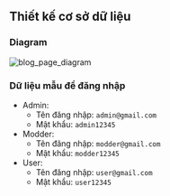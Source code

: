 ## Thiết kế cơ sở dữ liệu 
### Diagram 
![blog_page_diagram](https://user-images.githubusercontent.com/68329272/163588912-7661d66b-7403-4c5e-bc64-14605613ef7b.png)
### Dữ liệu mẫu để đăng nhập 
- Admin: 
    + Tên đăng nhập: `admin@gmail.com`
    + Mật khẩu: `admin12345`  
- Modder: 
    + Tên đăng nhập: `modder@gmail.com` 
    + Mật khẩu: `modder12345` 
- User: 
    + Tên đăng nhập: `user@gmail.com`  
    + Mật khẩu: `user12345` 
